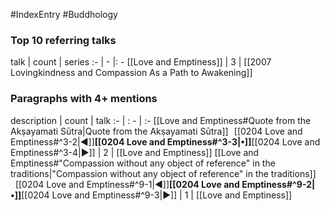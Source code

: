 #IndexEntry #Buddhology

### Top 10 referring talks
talk | count | series
:- | - |: -
[[Love and Emptiness]] | 3 | [[2007 Lovingkindness and Compassion As a Path to Awakening]]

### Paragraphs with 4+ mentions
description | count | talk
:- | : - | :-
[[Love and Emptiness#Quote from the Akṣayamati Sūtra\|Quote from the Akṣayamati Sūtra]] &nbsp;&nbsp;[[0204 Love and Emptiness#^3-2\|◀]]**[[0204 Love and Emptiness#^3-3\|•]]**[[0204 Love and Emptiness#^3-4\|▶]] | 2 | [[Love and Emptiness]]
[[Love and Emptiness#"Compassion without any object of reference" in the traditions\|"Compassion without any object of reference" in the traditions]] &nbsp;&nbsp;[[0204 Love and Emptiness#^9-1\|◀]]**[[0204 Love and Emptiness#^9-2\|•]]**[[0204 Love and Emptiness#^9-3\|▶]] | 1 | [[Love and Emptiness]]

